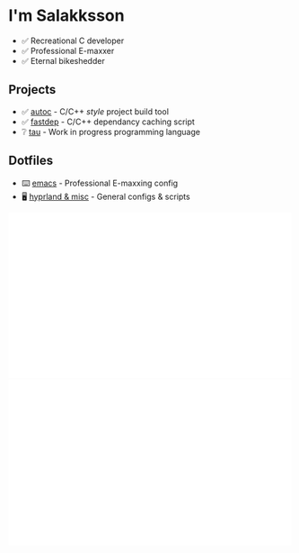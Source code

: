 # I'm Salakksson

- ✅ Recreational C developer
- ✅ Professional E-maxxer 
- ✅ Eternal bikeshedder

## Projects

- ✅ [autoc](https://github.com/Salakksson/autoc) - C/C++ *style* project build tool
- ✅ [fastdep](https://github.com/Salakksson/fastdep.sh) - C/C++ dependancy caching script
- ❔ [tau](https://github.com/Salakksson/tau) - Work in progress programming language

## Dotfiles

- ⌨️ [emacs](https://github.com/salakksson/.emacs.d/) - Professional E-maxxing config
- 🖥️ [hyprland & misc](https://github.com/salakksson/dots/) - General configs & scripts

<p align="center">
	<img src="https://github.com/Salakksson/github-stats/blob/master/generated/overview.svg#gh-dark-mode-only" alt="GitHub Overview Stats">
	<img src="https://github.com/Salakksson/github-stats/blob/master/generated/languages.svg#gh-dark-mode-only" alt="Top Languages">
</p>
